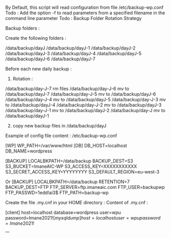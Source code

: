 By Default, this script will read configuration from file /etc/backup-wp.conf
Todo : Add the option -f to read parameters from a specified filename in the command line parameter
Todo : Backup Folder Rotation Strategy

Backup folders :

Create the following folders :

/data/backup/dayJ
/data/backup/dayJ-1
/data/backup/dayJ-2
/data/backup/dayJ-3
/data/backup/dayJ-4
/data/backup/dayJ-5
/data/backup/dayJ-6
/data/backup/dayJ-7

Before each new daily backup  :

1) Rotation :

/data/backup/day-J-7 rm files
/data/backup/day-J-6 mv to /data/backup/dayJ-7
/data/backup/day-J-5 mv to /data/backup/dayJ-6
/data/backup/day-J-4 mv to /data/backup/dayJ-5
/data/backup/day-J-3 mv to /data/backup/dayJ-4
/data/backup/day-J-2 mv to /data/backup/dayJ-3
/data/backup/day-J-1 mv to /data/backup/dayJ-2
/data/backup/day-J mv to /data/backup/dayJ-1

2) copy new backup files in /data/backup/dayJ


Example of config file content : /etc/backup-wp.conf

[WP]
WP_PATH=/var/www/html
[DB]
DB_HOST=localhost
DB_NAME=wordpress

[BACKUP]
LOCALBKPATH=/data/backup
BACKUP_DEST=S3
S3_BUCKET=ImaneAIC-WP
S3_ACCESS_KEY=XXXXXXXXXXX
S3_SECRET_ACCESS_KEY=YYYYYYYY
S3_DEFAULT_REGION=eu-west-3

Or
[BACKUP]
LOCALBKPATH=/data/backup
RETENTION=7
BACKUP_DEST=FTP
FTP_SERVER=ftp.imaneaic.com
FTP_USER=backupwp
FTP_PASSWD=1edd!ai3$
FTP_PATH=backup-wp


Create the file .my.cnf in your HOME directory :
Content of .my.cnf :

[client]
host=localhost
database=wordpress
user=wpu
password=Imane$2021!
[mysqldump]
host=localhost
user=wpu
password=Imane$2021!



'''




